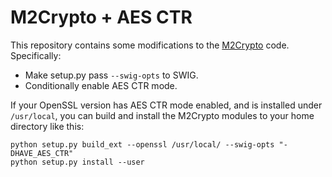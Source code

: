 M2Crypto + AES CTR
==================

This repository contains some modifications to the [M2Crypto][] code. Specifically:

- Make setup.py pass `--swig-opts` to SWIG.
- Conditionally enable AES CTR mode.

If your OpenSSL version has AES CTR mode enabled, and is installed under
`/usr/local`, you can build and install the M2Crypto modules to your home
directory like this:

    python setup.py build_ext --openssl /usr/local/ --swig-opts "-DHAVE_AES_CTR"
    python setup.py install --user

[M2Crypto]: http://chandlerproject.org/Projects/MeTooCrypto
